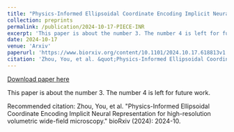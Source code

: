 ```yaml
---
title: "Physics-Informed Ellipsoidal Coordinate Encoding Implicit Neural Representation for high-resolution volumetric wide-field microscopy"
collection: preprints
permalink: /publication/2024-10-17-PIECE-INR
excerpt: 'This paper is about the number 3. The number 4 is left for future work.'
date: 2024-10-17
venue: 'Arxiv'
paperurl: 'https://www.biorxiv.org/content/10.1101/2024.10.17.618813v1'
citation: 'Zhou, You, et al. &quot;Physics-Informed Ellipsoidal Coordinate Encoding Implicit Neural Representation for high-resolution volumetric wide-field microscopy.&quot; bioRxiv (2024): 2024-10.'
---
```


<a href='https://www.biorxiv.org/content/10.1101/2024.10.17.618813v1'>Download paper here</a>

This paper is about the number 3. The number 4 is left for future work.

Recommended citation: Zhou, You, et al. "Physics-Informed Ellipsoidal Coordinate Encoding Implicit Neural Representation for high-resolution volumetric wide-field microscopy." bioRxiv (2024): 2024-10.